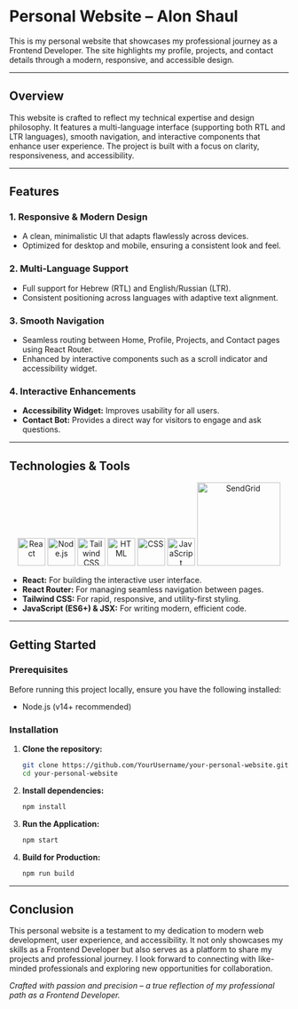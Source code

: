 # Personal Website – Alon Shaul

This is my personal website that showcases my professional journey as a Frontend Developer. The site highlights my profile, projects, and contact details through a modern, responsive, and accessible design.

---

## Overview

This website is crafted to reflect my technical expertise and design philosophy. It features a multi-language interface (supporting both RTL and LTR languages), smooth navigation, and interactive components that enhance user experience. The project is built with a focus on clarity, responsiveness, and accessibility.

---

## Features

### 1. **Responsive & Modern Design**
   - A clean, minimalistic UI that adapts flawlessly across devices.
   - Optimized for desktop and mobile, ensuring a consistent look and feel.

### 2. **Multi-Language Support**
   - Full support for Hebrew (RTL) and English/Russian (LTR).
   - Consistent positioning across languages with adaptive text alignment.

### 3. **Smooth Navigation**
   - Seamless routing between Home, Profile, Projects, and Contact pages using React Router.
   - Enhanced by interactive components such as a scroll indicator and accessibility widget.

### 4. **Interactive Enhancements**
   - **Accessibility Widget:** Improves usability for all users.
   - **Contact Bot:** Provides a direct way for visitors to engage and ask questions.

---

## Technologies & Tools

<div align="center">
  <img src="https://img.icons8.com/color/48/000000/react-native.png" alt="React" width="50px"/>
  <img src="https://img.icons8.com/color/48/000000/nodejs.png" alt="Node.js" width="50px"/>
  <img src="https://img.icons8.com/color/48/000000/tailwindcss.png" alt="Tailwind CSS" width="50px"/>
  <img src="https://img.icons8.com/color/48/000000/html-5--v1.png" alt="HTML" width="50px"/>
  <img src="https://img.icons8.com/color/48/000000/css3.png" alt="CSS" width="50px"/>
  <img src="https://img.icons8.com/color/48/000000/javascript--v1.png" alt="JavaScript" width="50px"/>
  <img src="https://upload.wikimedia.org/wikipedia/commons/thumb/b/b6/SendGrid_2016_Logo.png/1200px-SendGrid_2016_Logo.png" alt="SendGrid" width="150px"/>
</div>


- **React:** For building the interactive user interface.
- **React Router:** For managing seamless navigation between pages.
- **Tailwind CSS:** For rapid, responsive, and utility-first styling.
- **JavaScript (ES6+) & JSX:** For writing modern, efficient code.

---

## Getting Started

### Prerequisites
Before running this project locally, ensure you have the following installed:
- Node.js (v14+ recommended)

### Installation
1. **Clone the repository:**
   ```bash
   git clone https://github.com/YourUsername/your-personal-website.git
   cd your-personal-website

2. **Install dependencies:**
   ```bash
   npm install
   ```

3. **Run the Application:**
   ```bash
   npm start
   ```

4. **Build for Production:**
   ```bash
   npm run build
   ```

---

## Conclusion

This personal website is a testament to my dedication to modern web development, user experience, and accessibility. It not only showcases my skills as a Frontend Developer but also serves as a platform to share my projects and professional journey. I look forward to connecting with like-minded professionals and exploring new opportunities for collaboration.

*Crafted with passion and precision – a true reflection of my professional path as a Frontend Developer.*
